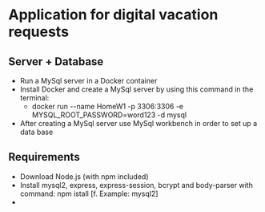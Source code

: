 # Application for digital vacation requests

## Server + Database 

- Run a MySql server in a Docker container 
- Install Docker and create a MySql server by using this command in the terminal: 
    - docker run --name HomeW1 -p 3306:3306 -e MYSQL_ROOT_PASSWORD=word123 -d mysql
- After creating a MySql server use MySql workbench in order to set up a data base 


## Requirements

- Download Node.js (with npm included)
- Install mysql2, express, express-session, bcrypt and body-parser with command: npm istall [f. Example: mysql2]
- 

